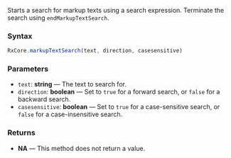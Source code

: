 Starts a search for markup texts using a search expression. Terminate the search using `endMarkupTextSearch`.

### Syntax

```typescript
RxCore.markupTextSearch(text, direction, casesensitive)
```

### Parameters

- `text`: **string** — The text to search for.
- `direction`: **boolean** — Set to `true` for a forward search, or `false` for a backward search.
- `casesensitive`: **boolean** — Set to `true` for a case-sensitive search, or `false` for a case-insensitive search.

### Returns

- **NA** — This method does not return a value.
